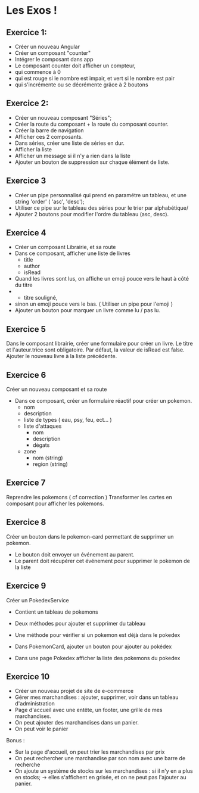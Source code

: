 # Les Exos !

## Exercice 1: 

- Créer un nouveau Angular 
- Créer un composant "counter"
- Intégrer le composant dans app
- Le composant counter doit afficher un compteur, 
- qui commence à 0
- qui est rouge si le nombre est impair, et vert si le nombre est pair
- qui s'incrémente ou se décrémente grâce à 2 boutons


## Exercice 2:

- Créer un nouveau composant "Séries";
- Créer la route du composant + la route du composant counter.
- Créer la barre de navigation
- Afficher ces 2 composants.
- Dans séries, créer une liste de séries en dur.
- Afficher la liste
- Afficher un message si il n'y a rien dans la liste
- Ajouter un bouton de suppression sur chaque élément de liste.

## Exercice 3

- Créer un pipe personnalisé qui prend en paramétre un tableau, et une string 'order' ( 'asc', 'desc');
- Utiliser ce pipe sur le tableau des séries pour le trier par alphabétique/
- Ajouter 2 boutons pour modifier l'ordre du tableau (asc, desc).

## Exercice 4

- Créer un composant Librairie, et sa route
- Dans ce composant, afficher une liste de livres
  - title
  - author
  - isRead
- Quand les livres sont lus, on affiche un emoji pouce vers le haut à côté du titre 
- + titre souligné,
- sinon un emoji pouce vers le bas. ( Utiliser un pipe pour l'emoji )
- Ajouter un bouton pour marquer un livre comme lu / pas lu.

## Exercice 5

Dans le composant librairie, créer une formulaire pour créer un livre.
Le titre et l'auteur.trice sont obligatoire.
Par défaut, la valeur de isRead est false.
Ajouter le nouveau livre à la liste précédente.


## Exercice 6

Créer un nouveau composant et sa route
- Dans ce composant, créer un formulaire réactif pour créer un pokemon.
  - nom
  - description
  - liste de types ( eau, psy, feu, ect... )
  - liste d'attaques
    - nom
    - description
    - dégats
  - zone 
    - nom (string)
    - region (string)


## Exercice 7

Reprendre les pokemons ( cf correction )
Transformer les cartes en composant pour afficher les pokemons.


## Exercice 8

Créer un bouton dans le pokemon-card permettant de supprimer un pokemon.
- Le bouton doit envoyer un événement au parent.
- Le parent doit récupérer cet événement pour supprimer le pokemon de la liste

## Exercice 9

Créer un PokedexService
- Contient un tableau de pokemons
- Deux méthodes pour ajouter et supprimer du tableau
- Une méthode pour vérifier si un pokemon est déjà dans le pokedex

- Dans PokemonCard, ajouter un bouton pour ajouter au pokédex
- Dans une page Pokedex afficher la liste des pokemons du pokedex


## Exercice 10

 - Créer un nouveau projet de site de e-commerce
- Gérer mes marchandises : ajouter, supprimer, voir dans un tableau d'administration
- Page d'accueil avec une entête, un footer, une grille de mes marchandises.
- On peut ajouter des marchandises dans un panier.
- On peut voir le panier

Bonus : 
- Sur la page d'accueil, on peut trier les marchandises par prix
- On peut rechercher une marchandise par son nom avec une barre de recherche
- On ajoute un système de stocks sur les marchandises : si il n'y en a plus en stocks;
  -> elles s'affichent en grisée, et on ne peut pas l'ajouter au panier.
